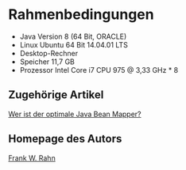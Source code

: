 # Rahmenbedingungen

* Java Version 8 (64 Bit, ORACLE)
* Linux Ubuntu 64 Bit 14.04.01 LTS
* Desktop-Rechner
* Speicher 11,7 GB
* Prozessor Intel Core i7 CPU 975 @ 3,33 GHz * 8

## Zugehörige Artikel

[Wer ist der optimale Java Bean Mapper?](https://www.frank-rahn.de/java-bean-mapper/?utm_source=github&utm_medium=readme&utm_campaign=performance&utm_content=bean-mapper-test-docs-jdk8-03)

## Homepage des Autors

[Frank W. Rahn](https://www.frank-rahn.de/?utm_source=github&utm_medium=readme&utm_campaign=performance&utm_content=bean-mapper-test-docs-jdk8-03)